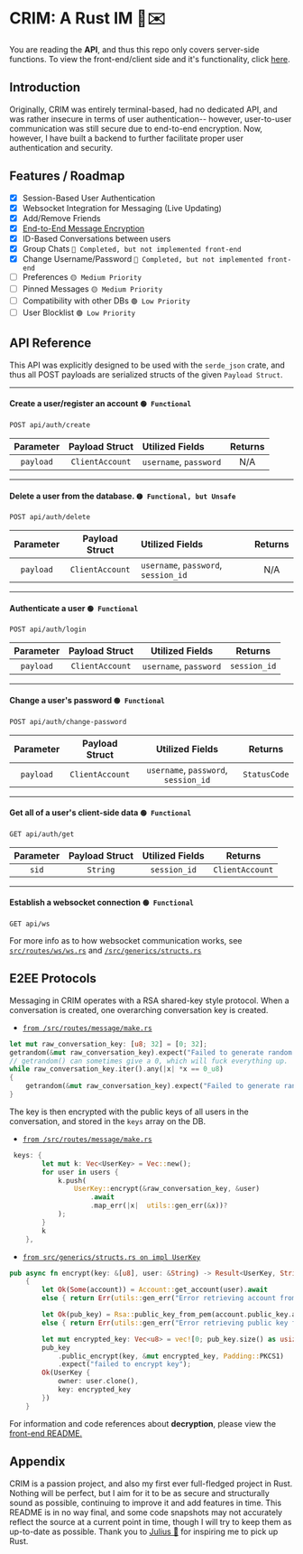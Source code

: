 
# CRIM: A Rust IM 🦀✉️ 
You are reading the __API__, and thus this repo only covers server-side functions. To view the front-end/client side and it's functionality, click [here](https://github.com/Jayleaf/crim-tauri).
## Introduction
Originally, CRIM was entirely terminal-based, had no dedicated API, and was rather insecure in terms of user authentication-- however, user-to-user communication was still secure due to end-to-end encryption. Now, however, I have built a backend to further facilitate proper user authentication and security.





## Features / Roadmap

- [x]   Session-Based User Authentication
- [x]   Websocket Integration for Messaging (Live Updating)
- [x]   Add/Remove Friends
- [x]   [End-to-End Message Encryption]()
- [x]   ID-Based Conversations between users
- [x]   Group Chats `🚧 Completed, but not implemented front-end`
- [x]   Change Username/Password `🚧 Completed, but not implemented front-end`
- [ ]   Preferences `🟡 Medium Priority`
- [ ]   Pinned Messages `🟡 Medium Priority`
- [ ]   Compatibility with other DBs `🟢 Low Priority`
- [ ]   User Blocklist `🟢 Low Priority`

## API Reference

This API was explicitly designed to be used with the `serde_json` crate, and thus all POST payloads are serialized structs of the given `Payload Struct`.

--------------------
#### Create a user/register an account `🟢 Functional`

```http
POST api/auth/create
```

| Parameter |    Payload Struct   |    Utilized Fields   | Returns |
| :--------:| :-----------------: |:---------------------|:-------:|
| `payload` |   `ClientAccount`   |`username`, `password`|   N/A   |

-------------
#### Delete a user from the database. `🟡 Functional, but Unsafe`

```http
POST api/auth/delete
```

| Parameter | Payload Struct  |          Utilized Fields             | Returns |
| :-------: | :--------------:| :--------------------------------    |:--------: 
| `payload` | `ClientAccount` | `username`, `password`, `session_id` |   N/A   |

--------------
#### Authenticate a user `🟢 Functional`
```http
POST api/auth/login
```

| Parameter | Payload Struct  |      Utilized Fields     |   Returns  |
| :-------: | :--------------:| :-----------------------:|:----------:| 
| `payload` | `ClientAccount` |  `username`, `password`  |`session_id`|

--------------
#### Change a user's password `🟢 Functional`
```http
POST api/auth/change-password
```

| Parameter | Payload Struct  |              Utilized Fields           |   Returns  |
| :-------: | :--------------:| :-------------------------------------:|:----------:| 
| `payload` | `ClientAccount` |  `username`, `password`, `session_id`  |`StatusCode`|


--------------
#### Get all of a user's client-side data `🟢 Functional`
```http
GET api/auth/get
```

| Parameter | Payload Struct  |      Utilized Fields     |    Returns    |
| :-------: | :--------------:| :-----------------------:|:-------------:| 
|   `sid`   |     `String`    |        `session_id`      |`ClientAccount`|

--------------
#### Establish a websocket connection `🟢 Functional`
```http
GET api/ws
```
For more info as to how websocket communication works, see [`src/routes/ws/ws.rs`](https://github.com/Jayleaf/crim-api/blob/main/src/routes/ws/ws.rs) and [`/src/generics/structs.rs`](https://github.com/Jayleaf/crim-api/blob/main/src/generics/structs.rs)



## E2EE Protocols

Messaging in CRIM operates with a RSA shared-key style protocol. When a conversation is created, one overarching conversation key is created.

* [`from /src/routes/message/make.rs`](https://github.com/Jayleaf/crim-api/blob/main/src/routes/message/make.rs)
```rust
let mut raw_conversation_key: [u8; 32] = [0; 32];
getrandom(&mut raw_conversation_key).expect("Failed to generate random conversation key ");
// getrandom() can sometimes give a 0, which will fuck everything up.
while raw_conversation_key.iter().any(|x| *x == 0_u8)
{
    getrandom(&mut raw_conversation_key).expect("Failed to generate random conversation key.");
}
```
The key is then encrypted with the public keys of all users in the conversation, and stored in the `keys` array on the DB.
* [`from /src/routes/message/make.rs`](https://github.com/Jayleaf/crim-api/blob/main/src/routes/message/make.rs)
```rust
 keys: {
        let mut k: Vec<UserKey> = Vec::new();
        for user in users {
            k.push(
                UserKey::encrypt(&raw_conversation_key, &user)
                    .await
                    .map_err(|x|  utils::gen_err(&x))?
            );
        }
        k
    },
```
* [`from src/generics/structs.rs on impl UserKey`](https://github.com/Jayleaf/crim-api/blob/main/src/routes/message/make.rs)
```rust
pub async fn encrypt(key: &[u8], user: &String) -> Result<UserKey, String>
    {
        let Ok(Some(account)) = Account::get_account(user).await
        else { return Err(utils::gen_err("Error retrieving account from database.")) };

        let Ok(pub_key) = Rsa::public_key_from_pem(account.public_key.as_slice())
        else { return Err(utils::gen_err("Error retrieving public key from database.")) };

        let mut encrypted_key: Vec<u8> = vec![0; pub_key.size() as usize];
        pub_key
            .public_encrypt(key, &mut encrypted_key, Padding::PKCS1)
            .expect("failed to encrypt key");
        Ok(UserKey {
            owner: user.clone(),
            key: encrypted_key
        })
    }
```

For information and code references about **decryption**, please view the [front-end README.](https://github.com/Jayleaf/crim-tauri)




## Appendix
CRIM is a passion project, and also my first ever full-fledged project in Rust. Nothing will be perfect, but I aim for it to be as secure and structurally sound as possible, continuing to improve it and add features in time. This README is in no way final, and some code snapshots may not accurately reflect the source at a current point in time, though I will try to keep them as up-to-date as possible. Thank you to [Julius 🥭](https://github.com/juliuskreutz) for inspiring me to pick up Rust.
